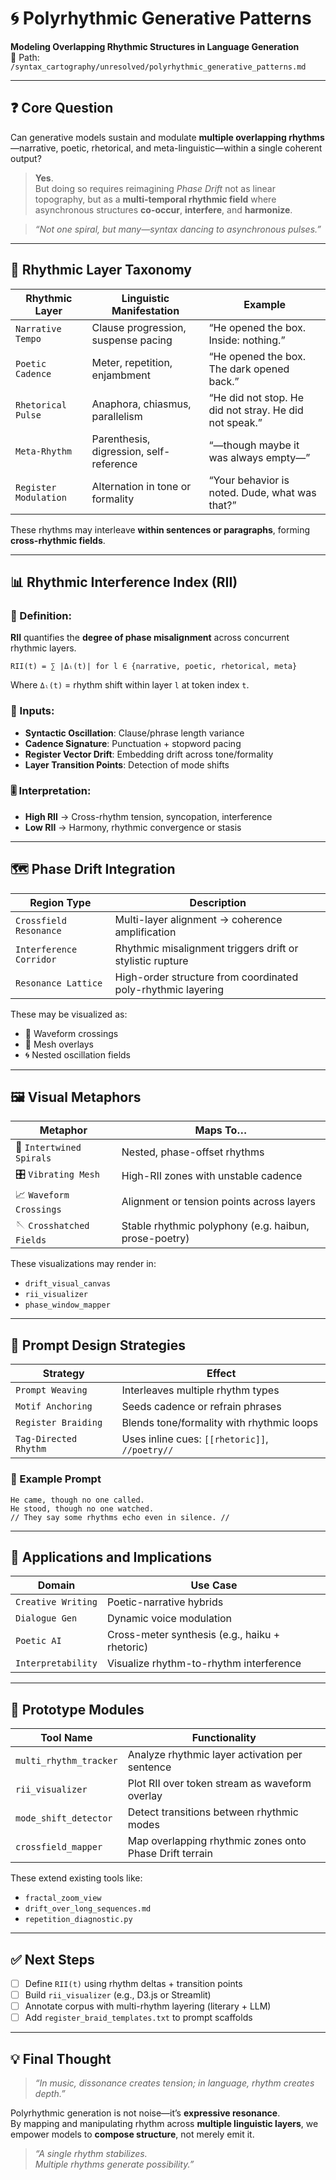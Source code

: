 # 🌀 Polyrhythmic Generative Patterns  
**Modeling Overlapping Rhythmic Structures in Language Generation**  
📁 Path: `/syntax_cartography/unresolved/polyrhythmic_generative_patterns.md`

---

## ❓ Core Question

Can generative models sustain and modulate **multiple overlapping rhythms**—narrative, poetic, rhetorical, and meta-linguistic—within a single coherent output?

> **Yes**.  
> But doing so requires reimagining *Phase Drift* not as linear topography, but as a **multi-temporal rhythmic field** where asynchronous structures **co-occur**, **interfere**, and **harmonize**.

> _“Not one spiral, but many—syntax dancing to asynchronous pulses.”_

---

## 🧠 Rhythmic Layer Taxonomy

| Rhythmic Layer      | Linguistic Manifestation                          | Example                                         |
|---------------------|----------------------------------------------------|-------------------------------------------------|
| `Narrative Tempo`   | Clause progression, suspense pacing                | “He opened the box. Inside: nothing.”          |
| `Poetic Cadence`    | Meter, repetition, enjambment                      | “He opened the box. The dark opened back.”     |
| `Rhetorical Pulse`  | Anaphora, chiasmus, parallelism                    | “He did not stop. He did not stray. He did not speak.” |
| `Meta-Rhythm`       | Parenthesis, digression, self-reference           | “—though maybe it was always empty—”           |
| `Register Modulation` | Alternation in tone or formality                 | “Your behavior is noted. Dude, what was that?” |

These rhythms may interleave **within sentences or paragraphs**, forming **cross-rhythmic fields**.

---

## 📊 Rhythmic Interference Index (RII)

### 📐 Definition:

**RII** quantifies the **degree of phase misalignment** across concurrent rhythmic layers.

```text
RII(t) = ∑ |Δₗ(t)| for l ∈ {narrative, poetic, rhetorical, meta}
```

Where `Δₗ(t)` = rhythm shift within layer `l` at token index `t`.

### 🧪 Inputs:

- **Syntactic Oscillation**: Clause/phrase length variance  
- **Cadence Signature**: Punctuation + stopword pacing  
- **Register Vector Drift**: Embedding drift across tone/formality  
- **Layer Transition Points**: Detection of mode shifts  

### 🎚️ Interpretation:

- **High RII** → Cross-rhythm tension, syncopation, interference  
- **Low RII** → Harmony, rhythmic convergence or stasis  

---

## 🗺️ Phase Drift Integration

| Region Type            | Description                                                    |
|------------------------|----------------------------------------------------------------|
| `Crossfield Resonance` | Multi-layer alignment → coherence amplification                |
| `Interference Corridor`| Rhythmic misalignment triggers drift or stylistic rupture      |
| `Resonance Lattice`    | High-order structure from coordinated poly-rhythmic layering    |

These may be visualized as:

- 🌊 Waveform crossings  
- 🧵 Mesh overlays  
- 🌀 Nested oscillation fields  

---

## 🖼 Visual Metaphors

| Metaphor             | Maps To…                                             |
|----------------------|------------------------------------------------------|
| 🎼 `Intertwined Spirals` | Nested, phase-offset rhythms                        |
| 🎛 `Vibrating Mesh`      | High-RII zones with unstable cadence                |
| 📈 `Waveform Crossings`  | Alignment or tension points across layers           |
| 🪡 `Crosshatched Fields` | Stable rhythmic polyphony (e.g. haibun, prose-poetry) |

These visualizations may render in:

- `drift_visual_canvas`  
- `rii_visualizer`  
- `phase_window_mapper`

---

## 🧪 Prompt Design Strategies

| Strategy             | Effect                                              |
|----------------------|-----------------------------------------------------|
| `Prompt Weaving`     | Interleaves multiple rhythm types                   |
| `Motif Anchoring`    | Seeds cadence or refrain phrases                    |
| `Register Braiding`  | Blends tone/formality with rhythmic loops           |
| `Tag-Directed Rhythm`| Uses inline cues: `[[rhetoric]]`, `//poetry//`      |

### 🔧 Example Prompt

```text
He came, though no one called.  
He stood, though no one watched.  
// They say some rhythms echo even in silence. //
```

---

## 🧱 Applications and Implications

| Domain             | Use Case                                          |
|--------------------|--------------------------------------------------|
| `Creative Writing` | Poetic-narrative hybrids                         |
| `Dialogue Gen`     | Dynamic voice modulation                         |
| `Poetic AI`        | Cross-meter synthesis (e.g., haiku + rhetoric)   |
| `Interpretability` | Visualize rhythm-to-rhythm interference          |

---

## 🔧 Prototype Modules

| Tool Name             | Functionality                                               |
|------------------------|-------------------------------------------------------------|
| `multi_rhythm_tracker` | Analyze rhythmic layer activation per sentence              |
| `rii_visualizer`       | Plot RII over token stream as waveform overlay              |
| `mode_shift_detector`  | Detect transitions between rhythmic modes                   |
| `crossfield_mapper`    | Map overlapping rhythmic zones onto Phase Drift terrain     |

These extend existing tools like:

- `fractal_zoom_view`  
- `drift_over_long_sequences.md`  
- `repetition_diagnostic.py`

---

## ✅ Next Steps

- [ ] Define `RII(t)` using rhythm deltas + transition points  
- [ ] Build `rii_visualizer` (e.g., D3.js or Streamlit)  
- [ ] Annotate corpus with multi-rhythm layering (literary + LLM)  
- [ ] Add `register_braid_templates.txt` to prompt scaffolds

---

## 💡 Final Thought

> _“In music, dissonance creates tension; in language, rhythm creates depth.”_

Polyrhythmic generation is not noise—it’s **expressive resonance**.  
By mapping and manipulating rhythm across **multiple linguistic layers**, we empower models to **compose structure**, not merely emit it.

> _“A single rhythm stabilizes.  
> Multiple rhythms generate possibility.”_

